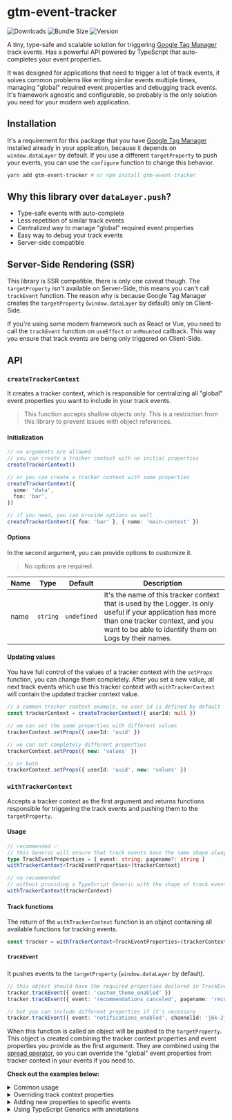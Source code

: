 # gtm-event-tracker

![Downloads](https://img.shields.io/npm/dt/gtm-event-tracker?colorA=000&colorB=000 "Downloads")
![Bundle Size](https://img.shields.io/bundlephobia/minzip/gtm-event-tracker/latest?style=flat&colorA=000&colorB=000&label=bundle%20size "Bundle Size")
![Version](https://img.shields.io/npm/v/gtm-event-tracker?style=flat&colorA=000&colorB=000 "Version")

A tiny, type-safe and scalable solution for triggering [Google Tag Manager](https://tagmanager.google.com) track events. Has a powerful API powered by TypeScript that auto-completes your event properties.

It was designed for applications that need to trigger a lot of track events, it solves common problems like writing similar events multiple times, managing "global" required event properties and debugging track events. It's framework agnostic and configurable, so probably is the only solution you need for your modern web application.


## Installation
It's a requirement for this package that you have [Google Tag Manager](https://tagmanager.google.com) installed already in your application, because it depends on `window.dataLayer` by default. If you use a different `targetProperty` to push your events, you can use the `configure` function to change this behavior.

```bash
yarn add gtm-event-tracker # or npm install gtm-event-tracker
```


## Why this library over `dataLayer.push`?
- Type-safe events with auto-complete
- Less repetition of similar track events
- Centralized way to manage "global" required event properties
- Easy way to debug your track events
- Server-side compatible


## Server-Side Rendering (SSR)
This library is SSR compatible, there is only one caveat though. The `targetProperty` isn't available on Server-Side, this means you can't call `trackEvent` function. The reason why is because Google Tag Manager creates the `targetProperty` (`window.dataLayer` by default) only on Client-Side.

If you're using some modern framework such as React or Vue, you need to call the `trackEvent` function on `useEffect` or `onMounted` callback. This way you ensure that track events are being only triggered on Client-Side.


## API
### `createTrackerContext`
It creates a tracker context, which is responsible for centralizing all "global" event properties you want to include in your track events.

> This function accepts shallow objects only. This is a restriction from this library to prevent issues with object references.

#### Initialization
```ts
// no arguments are allowed
// you can create a tracker context with no initial properties
createTrackerContext()

// or you can create a tracker context with some properties
createTrackerContext({
  some: 'data',
  foo: 'bar',
})

// if you need, you can provide options as well
createTrackerContext({ foo: 'bar' }, { name: 'main-context' })
```

#### Options
In the second argument, you can provide options to customize it.

> No options are required.

| Name | Type | Default | Description |
| --- | --- | --- | --- |
| name | `string` | `undefined` | It's the name of this tracker context that is used by the Logger. Is only useful if your application has more than one tracker context, and you want to be able to identify them on Logs by their names. |

####  Updating values
You have full control of the values of a tracker context with the `setProps` function, you can change them completely. After you set a new value, all next track events which use this tracker context with `withTrackerContext` will contain the updated tracker context value.

```ts
// a common tracker context example, no user id is defined by default
const trackerContext = createTrackerContext({ userId: null })

// we can set the same properties with different values
trackerContext.setProps({ userId: 'uuid' })

// we can set completely different properties
trackerContext.setProps({ new: 'values' })

// or both
trackerContext.setProps({ userId: 'uuid', new: 'values' })
```


### `withTrackerContext`
Accepts a tracker context as the first argument and returns functions responsible for triggering the track events and pushing them to the `targetProperty`.

#### Usage
```ts
// recommended ✅
// this Generic will ensure that track events have the same shape always
type TrackEventProperties = { event: string; pagename?: string }
withTrackerContext<TrackEventProperties>(trackerContext)

// no recommended
// without providing a TypeScript Generic with the shape of track events
withTrackerContext(trackerContext)
```

#### Track functions
The return of the `withTrackerContext` function is an object containing all available functions for tracking events.

```ts
const tracker = withTrackerContext<TrackEventProperties>(trackerContext)
```

##### `trackEvent`
It pushes events to the `targetProperty` (`window.dataLayer` by default).

```ts
// this object should have the required properties declared in TrackEventProperties
tracker.trackEvent({ event: 'custom_theme_enabled' })
tracker.trackEvent({ event: 'recommendations_canceled', pagename: 'recommended-for-you' })

// but you can include different properties if it's necessary
tracker.trackEvent({ event: 'notifications_enabled', channelId: 'j6k-2jf' })
```

When this function is called an object will be pushed to the `targetProperty`. This object is created combining the tracker context properties and event properties you provide as the first argument. They are combined using the [spread operator](https://developer.mozilla.org/en-US/docs/Web/JavaScript/Reference/Operators/Spread_syntax), so you can override the "global" event properties from tracker context in your events if you need to.

**Check out the examples below:**

<details>
  <summary>Common usage</summary>

  ```ts
import { createTrackerContext, withTrackerContext } from 'gtm-event-tracker'

type TrackEventProperties = {
  foo: string
  bar: string
  baz: string
}

const trackerContext = createTrackerContext({ globalProperty: 'from context' })
const { trackEvent } = withTrackerContext<TrackEventProperties>(trackerContext)

trackEvent({ foo: 'AAA', bar: 'BBB', baz: 'CCC' })
```

Object pushed to the `targetProperty`:
```json
{
  "globalProperty": "from context",
  "foo": "AAA",
  "bar": "BBB",
  "baz": "CCC"
}
```
</details>

<details>
  <summary>Overriding track context properties</summary>

```ts
import { createTrackerContext, withTrackerContext } from 'gtm-event-tracker'

type TrackEventProperties = {
  foo: string
  bar: string
  baz: string
}

const trackerContext = createTrackerContext({ globalProperty: 'from context' })
const { trackEvent } = withTrackerContext<TrackEventProperties>(trackerContext)

trackEvent({
  globalProperty: 'overwritten in this event',
  foo: 'DDD',
  bar: 'EEE',
  baz: 'FFF',
})
```

Object pushed to the `targetProperty`:
```json
{
  "globalProperty": "overwritten in this event",
  "foo": "DDD",
  "bar": "EEE",
  "baz": "FFF"
}
```
</details>

<details>
  <summary>Adding new properties to specific events</summary>

```ts
import { createTrackerContext, withTrackerContext } from 'gtm-event-tracker'

type TrackEventProperties = {
  foo: string
  bar: string
  baz: string
}

const trackerContext = createTrackerContext({ globalProperty: 'from context' })
const { trackEvent } = withTrackerContext<TrackEventProperties>(trackerContext)

trackEvent({
  foo: 'GGG',
  bar: 'HHH',
  baz: 'III',
  someProperty: 'some property that I will need just for this event',
  anotherOne: 'you got it',
})
```

Object pushed to the `targetProperty`:
```json
{
    "globalProperty": "from context",
    "foo": "GGG",
    "bar": "HHH",
    "baz": "III",
    "someProperty": "some property that I will need just for this event",
    "anotherOne": "you got it"
}
```
</details>

<details>
  <summary>Using TypeScript Generics with annotations</summary>

  ![](/.github/readme/videos/example-withTrackerContext.mp4)
</details>
